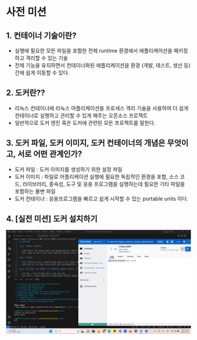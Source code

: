 # 사전 미션

## 1. 컨테이너 기술이란?

- 실행에 필요한 모든 파일을 포함한 전체 runtime 환경에서 애플리케이션을 패키징하고 격리할 수 있는 기술
- 전체 기능을 유지하면서 컨테이너화된 애플리케이션을 환경 (개발, 테스트, 생산 등) 간에 쉽게 이동할 수 있다.

## 2. 도커란??

- 리눅스 컨테이너에 리눅스 어플리케이션을 프로세스 격리 기술을 사용하여 더 쉽게 컨테이너로 실행하고 관리할 수 있게 해주는 오픈소스 프로젝트
- 일반적으로 도커 엔진 혹은 도커에 관련된 모든 프로젝트를 말한다.

## 3. 도커 파일, 도커 이미지, 도커 컨테이너의 개념은 무엇이고, 서로 어떤 관계인가?

- 도커 파일 : 도커 이미지를 생성하기 위한 설정 파일
- 도커 이미지 : 파일로 어플리케이션 실행에 필요한 독립적인 환경을 포함, 소스 코드, 라이브러리, 종속성, 도구 및 응용 프로그램을 실행하는데 필요한 기타 파일을 포함하는 불변 파일
- 도커 컨테이너 : 응용프로그램을 빠르고 쉽게 시작할 수 있는 portable units 이다.

## 4. [실전 미션] 도커 설치하기

![image](./hello-world.png)
